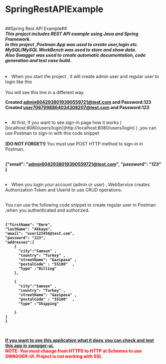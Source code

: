 # SpringRestAPIExample
<br/>
##Spring Rest API Example##
<br/>
<b>
<i>
This project includes REST API example using Java and Spring Framework.
<br/>
In this project ,Postman App was used to create user,login etc.
<br/>
MySQL/MySQL WorkBench was used to store and show data.
<br/>
Also Swagger was used to create automatic documentation, code generation and test case build.
<br/>
</i>
</b>

<br/>
<br/>
<li>When you start the project , it will create admin user and regular user to login like this </li>
<br/>
You will see this line in a different way.
<br/>

<b>

Created admin6042938019390559721@test.com and Password:123 
<br/>
Created user7067998864034308207@test.com and Password:123

</b>

<br/>

<li>At first, If you want to see sign-in page how it works ( [localhost:8080/users/login](http://localhost:8080/users/login) ) ,you can use Postman to sign-in with this code snippet
</li>
<br/>
<b>(DO NOT FORGET!)</b> You must use POST HTTP method to sign-in in Postman.
<br/>
<br/>

<b>

{"email": "admin6042938019390559721@test.com",
 "password": "123"
}
</b>

<br/>

<li>When you login your account (admin or user) , WebService creates Authorization Token and UserId to use CRUD operations.</li>

<br/>



You can use the following code snippet to create regular user in Postman ,when you authenticated and authorized.
<br/>
<br/>
<b>

    {"firstName": "Emre",
    "lastName": "Akkaya",
    "email": "user123456@test.com",
    "password": "123",
    "addresses":[
        {
          "city":"Samsun" ,
          "country": "Turkey" ,
          "streetName": "Gazipasa" ,
          "postalCode" : "55100"  ,
          "type" :"Billing"
        },
        
        {
          "city":"Samsun" ,
          "country": "Turkey" ,
          "streetName": "Gazipasa" ,
          "postalCode" : "55100"  ,
          "type" :"Shipping"

        }
    ]
    }
</b>

<br/>


<b>[If you want to see this application what it does,you can check and test this app in swagger-ui.](http://localhost:8080/swagger-ui.html) </b>
<br/>
<b style='color:red;'>NOTE: You must change from HTTPS to HTTP at Schemes to use SWAGGER-UI. Project is not working with SSL </b>


